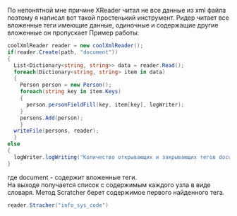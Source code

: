По непонятной мне причине XReader читал не все данные из xml файла поэтому я написал вот такой простенький инструмент. 
Ридер читает все вложенные теги имеющие данные, одиночные и содержащие другие вложенные он пропускает
Пример работы:
```C#
coolXmlReader reader = new coolXmlReader();
if(reader.Create(path, "document"))
{
  List<Dictionary<string, string>> data = reader.Read();
  foreach(Dictionary<string, string> item in data)
  {
    Person person = new Person();
    foreach(string key in item.Keys)
    {
      person.personFieldFill(key, item[key], logWriter);
    }
    persons.Add(person);
    }
  writeFile(persons, reader);
  }
else
{
  logWriter.logWriting("Количество открывающих и закрывающих тегов document не одинаково");
}
```
где document - содержит вложенные теги.  
На выходе получается список с содержимым каждого узла в виде словаря.
Метод Scratcher берет содержимое первого найденного тега.
```C#
reader.Stracher("info_sys_code")
```

